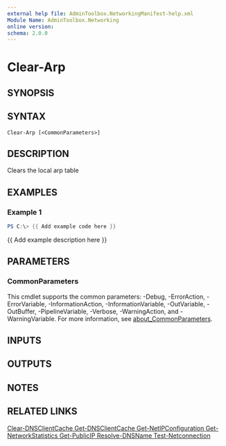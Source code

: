 ```yaml
---
external help file: AdminToolbox.NetworkingManifest-help.xml
Module Name: AdminToolbox.Networking
online version:
schema: 2.0.0
---
```


# Clear-Arp

## SYNOPSIS

## SYNTAX

```
Clear-Arp [<CommonParameters>]
```

## DESCRIPTION
Clears the local arp table

## EXAMPLES

### Example 1
```powershell
PS C:\> {{ Add example code here }}
```

{{ Add example description here }}

## PARAMETERS

### CommonParameters
This cmdlet supports the common parameters: -Debug, -ErrorAction, -ErrorVariable, -InformationAction, -InformationVariable, -OutVariable, -OutBuffer, -PipelineVariable, -Verbose, -WarningAction, and -WarningVariable. For more information, see [about_CommonParameters](http://go.microsoft.com/fwlink/?LinkID=113216).

## INPUTS

## OUTPUTS

## NOTES

## RELATED LINKS

[Clear-DNSClientCache
Get-DNSClientCache
Get-NetIPConfiguration
Get-NetworkStatistics
Get-PublicIP
Resolve-DNSName
Test-Netconnection]()

